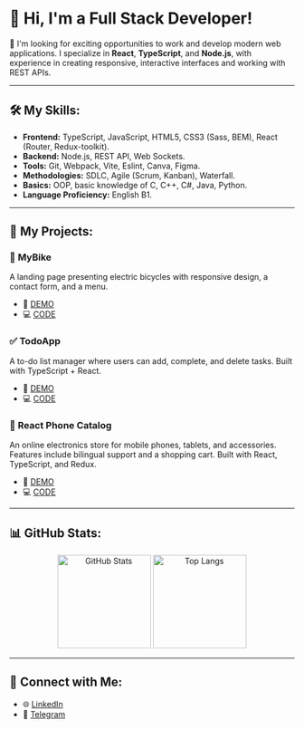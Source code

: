 # 👋 Hi, I'm a Full Stack Developer!

🎯 I'm looking for exciting opportunities to work and develop modern web applications. I specialize in **React**, **TypeScript**, and **Node.js**, with experience in creating responsive, interactive interfaces and working with REST APIs.

---

## 🛠️ **My Skills:**
- **Frontend:** TypeScript, JavaScript, HTML5, CSS3 (Sass, BEM), React (Router, Redux-toolkit).
- **Backend:** Node.js, REST API, Web Sockets.
- **Tools:** Git, Webpack, Vite, Eslint, Canva, Figma.
- **Methodologies:** SDLC, Agile (Scrum, Kanban), Waterfall.
- **Basics:** OOP, basic knowledge of C, C++, C#, Java, Python.
- **Language Proficiency:** English B1.

---

## 📂 **My Projects:**

### 🚴 **MyBike**  
A landing page presenting electric bicycles with responsive design, a contact form, and a menu.
- 🎥 [DEMO](https://sholudyvyy.github.io/mybike-landing-page/)
- 💻 [CODE](https://github.com/Sholudyvyy/mybike-landing-page)

### ✅ **TodoApp**  
A to-do list manager where users can add, complete, and delete tasks. Built with TypeScript + React.
- 🎥 [DEMO](https://sholudyvyy.github.io/todoApp/)
- 💻 [CODE](https://github.com/Sholudyvyy/todoApp)

### 📱 **React Phone Catalog**  
An online electronics store for mobile phones, tablets, and accessories. Features include bilingual support and a shopping cart. Built with React, TypeScript, and Redux.
- 🎥 [DEMO](https://fe-aug-24-team-1.github.io/frontend/)
- 💻 [CODE](https://github.com/fe-aug-24-team-1/frontend)

---

## 📊 **GitHub Stats:**
<p align="center">
  <img src="https://github-readme-stats.vercel.app/api?username=Sholudyvyy&show_icons=true&theme=radical" alt="GitHub Stats" height="165">
  <img src="https://github-readme-stats.vercel.app/api/top-langs/?username=Sholudyvyy&layout=compact&theme=radical" alt="Top Langs" height="165">
</p>

---

## 🤝 **Connect with Me:**
- 🌐 [LinkedIn](https://linkedin.com/in/stanislav-hohulia)
- 📩 [Telegram](https://t.me/stashohulia)
